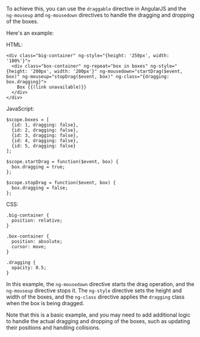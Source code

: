 To achieve this, you can use the `draggable` directive in AngularJS and the `ng-mouseup` and `ng-mousedown` directives to handle the dragging and dropping of the boxes.

Here's an example:

HTML:

```
<div class="big-container" ng-style="{height: '250px', width: '100%'}">
  <div class="box-container" ng-repeat="box in boxes" ng-style="{height: '200px', width: '200px'}" ng-mousedown="startDrag($event, box)" ng-mouseup="stopDrag($event, box)" ng-class="{dragging: box.dragging}">
    Box {{(link unavailable)}}
  </div>
</div>
```

JavaScript:

```
$scope.boxes = [
  {id: 1, dragging: false},
  {id: 2, dragging: false},
  {id: 3, dragging: false},
  {id: 4, dragging: false},
  {id: 5, dragging: false}
];

$scope.startDrag = function($event, box) {
  box.dragging = true;
};

$scope.stopDrag = function($event, box) {
  box.dragging = false;
};
```

CSS:

```
.big-container {
  position: relative;
}

.box-container {
  position: absolute;
  cursor: move;
}

.dragging {
  opacity: 0.5;
}
```

In this example, the `ng-mousedown` directive starts the drag operation, and the `ng-mouseup` directive stops it. The `ng-style` directive sets the height and width of the boxes, and the `ng-class` directive applies the `dragging` class when the box is being dragged.

Note that this is a basic example, and you may need to add additional logic to handle the actual dragging and dropping of the boxes, such as updating their positions and handling collisions.
